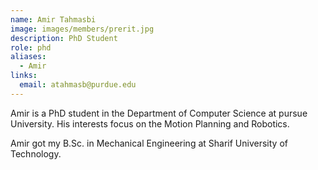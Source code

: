 ```yaml
---
name: Amir Tahmasbi
image: images/members/prerit.jpg
description: PhD Student
role: phd
aliases:
  - Amir
links:
  email: atahmasb@purdue.edu
---
```


Amir is a PhD student in the Department of Computer Science at pursue University. His interests focus on the Motion Planning and Robotics.

Amir got my B.Sc. in Mechanical Engineering at Sharif University of Technology.
 